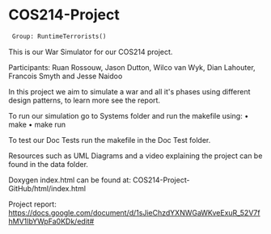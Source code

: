 # COS214-Project
```diff
 Group: RuntimeTerrorists()
```

This is our War Simulator for our COS214 project.

Participants: Ruan Rossouw, Jason Dutton, Wilco van Wyk, Dian Lahouter, Francois Smyth and Jesse Naidoo

In this project we aim to simulate a war and all it's phases using different design patterns, to learn more see the report.

To run our simulation go to Systems folder and run the makefile using:
  • make
  • make run

To test our Doc Tests run the makefile in the Doc Test folder.

Resources such as UML Diagrams and a video explaining the project can be found in the data folder.

Doxygen index.html can be found at: 
COS214-Project-GitHub/html/index.html

Project report:
https://docs.google.com/document/d/1sJieChzdYXNWGaWKveExuR_52V7fhMV1IbYWpFa0KDk/edit#

